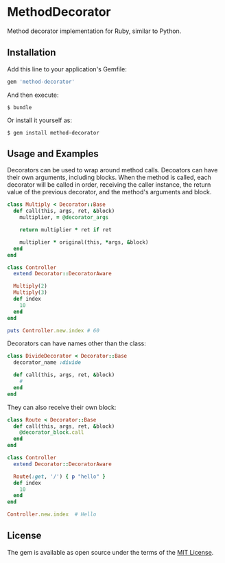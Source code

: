 # MethodDecorator

Method decorator implementation for Ruby, similar to Python. 

## Installation

Add this line to your application's Gemfile:

```ruby
gem 'method-decorator'
```

And then execute:

    $ bundle

Or install it yourself as:

    $ gem install method-decorator

## Usage and Examples

Decorators can be used to wrap around method calls. Decoators can have their own arguments, including blocks. When the method is called, each decorator will be called in order, receiving the caller instance, the return value of the previous decorator, and the method's arguments and block.

```ruby
class Multiply < Decorator::Base
  def call(this, args, ret, &block)
    multiplier, = @decorator_args

    return multiplier * ret if ret

    multiplier * original(this, *args, &block)
  end
end

class Controller
  extend Decorator::DecoratorAware

  Multiply(2)
  Multiply(3)
  def index
    10
  end
end

puts Controller.new.index # 60
```

Decorators can have names other than the class:

```ruby
class DivideDecorator < Decorator::Base
  decorator_name :divide

  def call(this, args, ret, &block)
    #
  end
end
```
They can also receive their own block:

```ruby
class Route < Decorator::Base
  def call(this, args, ret, &block)
    @decorator_block.call
  end
end

class Controller
  extend Decorator::DecoratorAware

  Route(:get, '/') { p "hello" }
  def index
    10
  end
end

Controller.new.index  # Hello
```

## License

The gem is available as open source under the terms of the [MIT License](https://opensource.org/licenses/MIT).
